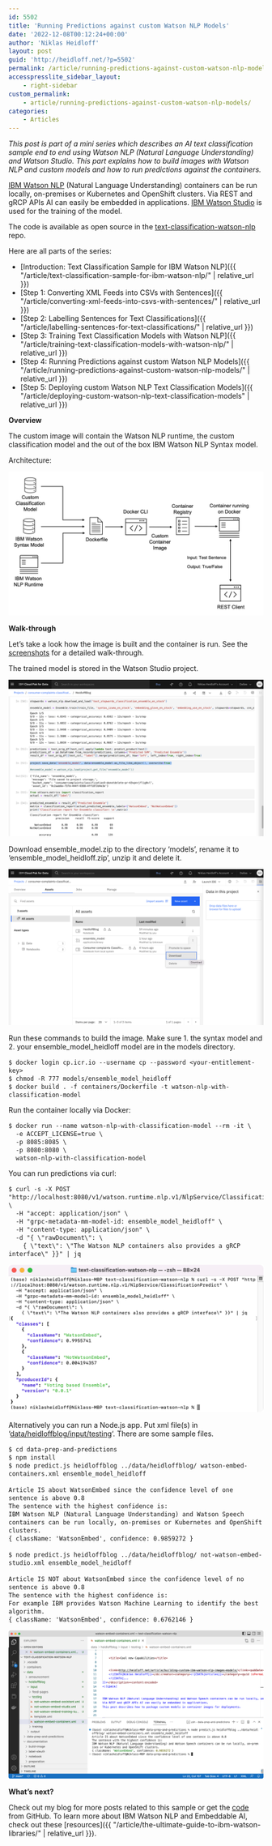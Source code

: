 ```yaml
---
id: 5502
title: 'Running Predictions against custom Watson NLP Models'
date: '2022-12-08T00:12:24+00:00'
author: 'Niklas Heidloff'
layout: post
guid: 'http://heidloff.net/?p=5502'
permalink: /article/running-predictions-against-custom-watson-nlp-models/
accesspresslite_sidebar_layout:
    - right-sidebar
custom_permalink:
    - article/running-predictions-against-custom-watson-nlp-models/
categories:
    - Articles
---
```


*This post is part of a mini series which describes an AI text classification sample end to end using Watson NLP (Natural Language Understanding) and Watson Studio. This part explains how to build images with Watson NLP and custom models and how to run predictions against the containers.*

[IBM Watson NLP](https://www.ibm.com/products/ibm-watson-natural-language-processing) (Natural Language Understanding) containers can be run locally, on-premises or Kubernetes and OpenShift clusters. Via REST and gRCP APIs AI can easily be embedded in applications. [IBM Watson Studio](https://www.ibm.com/cloud/watson-studio) is used for the training of the model.

The code is available as open source in the [text-classification-watson-nlp](https://github.com/nheidloff/text-classification-watson-nlp) repo.

Here are all parts of the series:

- [Introduction: Text Classification Sample for IBM Watson NLP]({{ "/article/text-classification-sample-for-ibm-watson-nlp/" | relative_url }})
- [Step 1: Converting XML Feeds into CSVs with Sentences]({{ "/article/converting-xml-feeds-into-csvs-with-sentences/" | relative_url }})
- [Step 2: Labelling Sentences for Text Classifications]({{ "/article/labelling-sentences-for-text-classifications/" | relative_url }})
- [Step 3: Training Text Classification Models with Watson NLP]({{ "/article/training-text-classification-models-with-watson-nlp/" | relative_url }})
- [Step 4: Running Predictions against custom Watson NLP Models]({{ "/article/running-predictions-against-custom-watson-nlp-models/" | relative_url }})
- [Step 5: Deploying custom Watson NLP Text Classification Models]({{ "/article/deploying-custom-watson-nlp-text-classification-models" | relative_url }})

**Overview**

The custom image will contain the Watson NLP runtime, the custom classification model and the out of the box IBM Watson NLP Syntax model.

Architecture:

![image](/assets/img/2022/11/step4.jpeg)

**Walk-through**

Let’s take a look how the image is built and the container is run. See the [screenshots](https://github.com/nheidloff/text-classification-watson-nlp/blob/main/documentation/step4) for a detailed walk-through.

The trained model is stored in the Watson Studio project.

![image](/assets/img/2022/11/build-image03.png)

Download ensemble\_model.zip to the directory ‘models’, rename it to ‘ensemble\_model\_heidloff.zip’, unzip it and delete it.

![image](/assets/img/2022/11/build-image05.png)

Run these commands to build the image. Make sure 1. the syntax model and 2. your ensemble\_model\_heidloff model are in the models directory.

```
$ docker login cp.icr.io --username cp --password <your-entitlement-key>
$ chmod -R 777 models/ensemble_model_heidloff
$ docker build . -f containers/Dockerfile -t watson-nlp-with-classification-model
```

Run the container locally via Docker:

```
$ docker run --name watson-nlp-with-classification-model --rm -it \
  -e ACCEPT_LICENSE=true \
  -p 8085:8085 \
  -p 8080:8080 \
  watson-nlp-with-classification-model
```

You can run predictions via curl:

```
$ curl -s -X POST "http://localhost:8080/v1/watson.runtime.nlp.v1/NlpService/ClassificationPredict" \
  -H "accept: application/json" \
  -H "grpc-metadata-mm-model-id: ensemble_model_heidloff" \
  -H "content-type: application/json" \
  -d "{ \"rawDocument\": \
    { \"text\": \"The Watson NLP containers also provides a gRCP interface\" }}" | jq
```

![image](/assets/img/2022/11/build-image07.png)

Alternatively you can run a Node.js app. Put xml file(s) in ‘[data/heidloffblog/input/testing](https://github.com/nheidloff/text-classification-watson-nlp/tree/main/data/heidloffblog/input/testing)‘. There are some sample files.

```
$ cd data-prep-and-predictions
$ npm install
$ node predict.js heidloffblog ../data/heidloffblog/ watson-embed-containers.xml ensemble_model_heidloff

Article IS about WatsonEmbed since the confidence level of one sentence is above 0.8
The sentence with the highest confidence is:
IBM Watson NLP (Natural Language Understanding) and Watson Speech containers can be run locally, on-premises or Kubernetes and OpenShift clusters.
{ className: 'WatsonEmbed', confidence: 0.9859272 }

$ node predict.js heidloffblog ../data/heidloffblog/ not-watson-embed-studio.xml ensemble_model_heidloff

Article IS NOT about WatsonEmbed since the confidence level of no sentence is above 0.8
The sentence with the highest confidence is:
For example IBM provides Watson Machine Learning to identify the best algorithm.
{ className: 'WatsonEmbed', confidence: 0.6762146 }
```

![image](/assets/img/2022/11/prediction01.png)

**What’s next?**

Check out my blog for more posts related to this sample or get the [code](https://github.com/nheidloff/text-classification-watson-nlp) from GitHub. To learn more about IBM Watson NLP and Embeddable AI, check out these [resources]({{ "/article/the-ultimate-guide-to-ibm-watson-libraries/" | relative_url }}).
